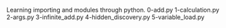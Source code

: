 Learning importing and modules through python.
0-add.py
1-calculation.py
2-args.py
3-infinite_add.py
4-hidden_discovery.py
5-variable_load.py